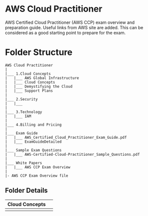 # AWS Cloud Practitioner

AWS Certified Cloud Practitioner (AWS CCP) exam overview and preparation guide. Useful links from AWS site are added. This can be considered as a good starting point to prepare for the exam.

# Folder Structure

```
AWS Cloud Practitioner
|
|___ 1.Cloud Concepts
|   |___ AWS Global Infrastructure
|   |___ Cloud Concepts
|   |___ Demystifying the Cloud
|   |___ Support Plans
|
|___ 2.Security
|   |___
|
|___ 3.Technology
|   |___ IAM
|
|___ 4.Billing and Pricing
|
|___ Exam Guide
|   |___ AWS_Certified_Cloud_Practitioner_Exam_Guide.pdf
|   |___ ExamGuideDetailed
|
|___ Sample Exam Questions
|   |___ AWS-Certified-Cloud-Practitioner_Sample_Questions.pdf
|
|___ White Papers
|   |___ AWS CCP Exam Overview
|
|- AWS CCP Exam Overview file
```

## Folder Details

|Cloud Concepts| |
|:----:|:---|
|||